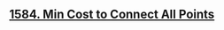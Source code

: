 ## [1584. Min Cost to Connect All Points](https://leetcode.com/problems/min-cost-to-connect-all-points)
